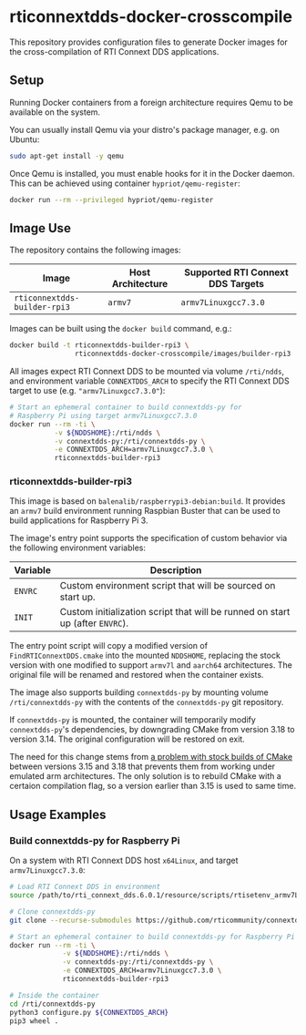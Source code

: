 # rticonnextdds-docker-crosscompile

This repository provides configuration files to generate Docker images for the
cross-compilation of RTI Connext DDS applications.

## Setup

Running Docker containers from a foreign architecture requires Qemu to be available
on the system.

You can usually install Qemu via your distro's package manager, e.g. on Ubuntu:

```sh
sudo apt-get install -y qemu
```

Once Qemu is installed, you must enable hooks for it in the Docker daemon. This
can be achieved using container `hypriot/qemu-register`:

```sh
docker run --rm --privileged hypriot/qemu-register
```

## Image Use

The repository contains the following images:

| Image | Host Architecture | Supported RTI Connext DDS Targets |
|-------|-------------------|-------------------------|
|`rticonnextdds-builder-rpi3`|`armv7`|`armv7Linuxgcc7.3.0`|

Images can be built using the `docker build` command, e.g.:

```sh
docker build -t rticonnextdds-builder-rpi3 \
                rticonnextdds-docker-crosscompile/images/builder-rpi3

```

All images expect RTI Connext DDS to be mounted via volume `/rti/ndds`, and
environment variable `CONNEXTDDS_ARCH` to specify the RTI Connext DDS target
to use (e.g. `"armv7Linuxgcc7.3.0"`):

```sh
# Start an ephemeral container to build connextdds-py for
# Raspberry Pi using target armv7Linuxgcc7.3.0 
docker run --rm -ti \
           -v ${NDDSHOME}:/rti/ndds \
           -v connextdds-py:/rti/connextdds-py \
           -e CONNEXTDDS_ARCH=armv7Linuxgcc7.3.0 \
           rticonnextdds-builder-rpi3
```

### rticonnextdds-builder-rpi3

This image is based on `balenalib/raspberrypi3-debian:build`. It provides an
`armv7` build environment running Raspbian Buster that can be used to build
applications for Raspberry Pi 3.

The image's entry point supports the specification of custom behavior via the
following environment variables:

| Variable | Description |
|----------|-------------|
|`ENVRC`|Custom environment script that will be sourced on start up.|
|`INIT`|Custom initialization script that will be runned on start up (after `ENVRC`).|

The entry point script will copy a modified version of `FindRTIConnextDDS.cmake`
into the mounted `NDDSHOME`, replacing the stock version with one modified to
support `armv7l` and `aarch64` architectures. The original file will be renamed
and restored when the container exists.

The image also supports building `connextdds-py` by mounting volume
`/rti/connextdds-py` with the contents of the `connextdds-py` git repository.

If `connextdds-py` is mounted, the container will temporarily modify `connextdds-py`'s
dependencies, by downgrading CMake from version 3.18 to version 3.14.
The original configuration will be restored on exit.

The need for this change stems from [a problem with stock builds of CMake](https://gitlab.kitware.com/cmake/cmake/-/issues/20568)
between versions 3.15 and 3.18 that prevents them from working under emulated arm
architectures.
The only solution is to rebuild CMake with a certaion compilation flag, so a
version earlier than 3.15 is used to same time.

## Usage Examples

### Build connextdds-py for Raspberry Pi

On a system with RTI Connext DDS host `x64Linux`, and target `armv7Linuxgcc7.3.0`:

```sh
# Load RTI Connext DDS in environment
source /path/to/rti_connext_dds.6.0.1/resource/scripts/rtisetenv_armv7Linuxgcc7.3.0.bash

# Clone connextdds-py
git clone --recurse-submodules https://github.com/rticommunity/connextdds-py.git

# Start an ephemeral container to build connextdds-py for Raspberry Pi
docker run --rm -ti \
             -v ${NDDSHOME}:/rti/ndds \
             -v connextdds-py:/rti/connextdds-py \
             -e CONNEXTDDS_ARCH=armv7Linuxgcc7.3.0 \
             rticonnextdds-builder-rpi3

# Inside the container
cd /rti/connextdds-py
python3 configure.py ${CONNEXTDDS_ARCH}
pip3 wheel .
```
